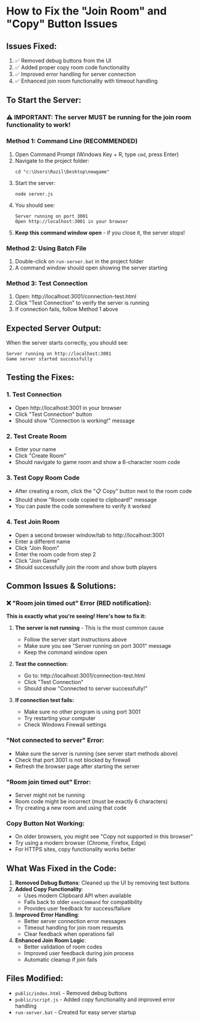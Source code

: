 # How to Fix the "Join Room" and "Copy" Button Issues

## Issues Fixed:
1. ✅ Removed debug buttons from the UI
2. ✅ Added proper copy room code functionality
3. ✅ Improved error handling for server connection
4. ✅ Enhanced join room functionality with timeout handling

## To Start the Server:

### ⚠️ IMPORTANT: The server MUST be running for the join room functionality to work!

### Method 1: Command Line (RECOMMENDED)
1. Open Command Prompt (Windows Key + R, type `cmd`, press Enter)
2. Navigate to the project folder:
   ```
   cd "c:\Users\Razil\Desktop\newgame"
   ```
3. Start the server:
   ```
   node server.js
   ```
4. You should see:
   ```
   Server running on port 3001
   Open http://localhost:3001 in your browser
   ```
5. **Keep this command window open** - if you close it, the server stops!

### Method 2: Using Batch File
1. Double-click on `run-server.bat` in the project folder
2. A command window should open showing the server starting

### Method 3: Test Connection
1. Open: http://localhost:3001/connection-test.html
2. Click "Test Connection" to verify the server is running
3. If connection fails, follow Method 1 above

## Expected Server Output:
When the server starts correctly, you should see:
```
Server running on http://localhost:3001
Game server started successfully
```

## Testing the Fixes:

### 1. Test Connection
- Open http://localhost:3001 in your browser
- Click "Test Connection" button
- Should show "Connection is working!" message

### 2. Test Create Room
- Enter your name
- Click "Create Room"
- Should navigate to game room and show a 6-character room code

### 3. Test Copy Room Code
- After creating a room, click the "📋 Copy" button next to the room code
- Should show "Room code copied to clipboard!" message
- You can paste the code somewhere to verify it worked

### 4. Test Join Room
- Open a second browser window/tab to http://localhost:3001
- Enter a different name
- Click "Join Room"
- Enter the room code from step 2
- Click "Join Game"
- Should successfully join the room and show both players

## Common Issues & Solutions:

### ❌ "Room join timed out" Error (RED notification):
**This is exactly what you're seeing! Here's how to fix it:**

1. **The server is not running** - This is the most common cause
   - Follow the server start instructions above
   - Make sure you see "Server running on port 3001" message
   - Keep the command window open

2. **Test the connection:**
   - Go to: http://localhost:3001/connection-test.html
   - Click "Test Connection"
   - Should show "Connected to server successfully!"

3. **If connection test fails:**
   - Make sure no other program is using port 3001
   - Try restarting your computer
   - Check Windows Firewall settings

### "Not connected to server" Error:
- Make sure the server is running (see server start methods above)
- Check that port 3001 is not blocked by firewall
- Refresh the browser page after starting the server

### "Room join timed out" Error:
- Server might not be running
- Room code might be incorrect (must be exactly 6 characters)
- Try creating a new room and using that code

### Copy Button Not Working:
- On older browsers, you might see "Copy not supported in this browser"
- Try using a modern browser (Chrome, Firefox, Edge)
- For HTTPS sites, copy functionality works better

## What Was Fixed in the Code:

1. **Removed Debug Buttons**: Cleaned up the UI by removing test buttons
2. **Added Copy Functionality**: 
   - Uses modern Clipboard API when available
   - Falls back to older `execCommand` for compatibility
   - Provides user feedback for success/failure
3. **Improved Error Handling**:
   - Better server connection error messages
   - Timeout handling for join room requests
   - Clear feedback when operations fail
4. **Enhanced Join Room Logic**:
   - Better validation of room codes
   - Improved user feedback during join process
   - Automatic cleanup if join fails

## Files Modified:
- `public/index.html` - Removed debug buttons
- `public/script.js` - Added copy functionality and improved error handling
- `run-server.bat` - Created for easy server startup
